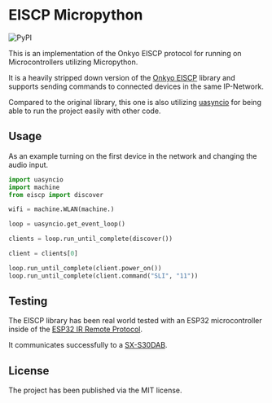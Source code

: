# EISCP Micropython #

![PyPI](https://img.shields.io/pypi/v/eiscp-micropython)

This is an implementation of the Onkyo EISCP protocol for running on Microcontrollers utilizing Micropython.

It is a heavily stripped down version of the [Onkyo EISCP](https://github.com/miracle2k/onkyo-eiscp) library and supports
sending commands to connected devices in the same IP-Network.

Compared to the original library, this one is also utilizing [uasyncio](https://docs.micropython.org/en/latest/library/uasyncio.html) for being able to run the project easily with other code.


## Usage ##

As an example turning on the first device in the network and changing the audio input.

```python
import uasyncio
import machine
from eiscp import discover

wifi = machine.WLAN(machine.)

loop = uasyncio.get_event_loop()

clients = loop.run_until_complete(discover())

client = clients[0]

loop.run_until_complete(client.power_on())
loop.run_until_complete(client.command("SLI", "11"))
```


## Testing ##

The EISCP library has been real world tested with an ESP32 microcontroller inside of the [ESP32 IR Remote Protocol](https://github.com/cbrand/esp32-ir-remote).

It communicates successfully to a [SX-S30DAB](https://intl.pioneer-audiovisual.com/products/2ch_components/sx-s30dab/).


## License ##

The project has been published via the MIT license.
